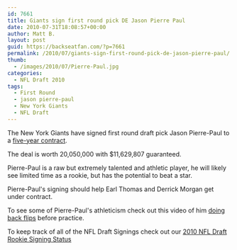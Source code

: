```yaml
---
id: 7661
title: Giants sign first round pick DE Jason Pierre Paul
date: 2010-07-31T18:08:57+00:00
author: Matt B.
layout: post
guid: https://backseatfan.com/?p=7661
permalink: /2010/07/giants-sign-first-round-pick-de-jason-pierre-paul/
thumb:
  - /images/2010/07/Pierre-Paul.jpg
categories:
  - NFL Draft 2010
tags:
  - First Round
  - jason pierre-paul
  - New York Giants
  - NFL Draft
---
```


<div class="entry">
  <p>
    The New York Giants have signed first round draft pick Jason Pierre-Paul to a <a href="https://twitter.com/Adam_Schefter/statuses/20028495690">five-year contract</a>.
  </p>

  <p>
    The deal is worth 20,050,000 with $11,629,807 guaranteed.
  </p>

  <p>
    Pierre-Paul is a raw but extremely talented and athletic player, he will likely see limited time as a rookie, but has the potential to beat a star.
  </p>

  <p>
    Pierre-Paul's signing should help Earl Thomas and Derrick Morgan get under contract.
  </p>

  <p>
    To see some of Pierre-Paul's athleticism check out this video of him <a href="https://backseatfan.com/2010/02/jason-pierre-paul-doing-back-flips/">doing back flips</a> before practice.
  </p>

  <p>
    To keep track of all of the NFL Draft Signings check out our <a href="https://backseatfan.com/index.php/2010/04/2010-nfl-draft-rookie-signing-status/">2010 NFL Draft Rookie Signing Status</a>
  </p>
</div>
